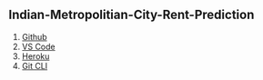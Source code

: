 ## Indian-Metropolitian-City-Rent-Prediction

1. [Github](https://github.com)
2. [VS Code](https://code.visualstudio.com)
3. [Heroku](https://heroku.com)
4. [Git CLI](https://git-scm.com/downloads)